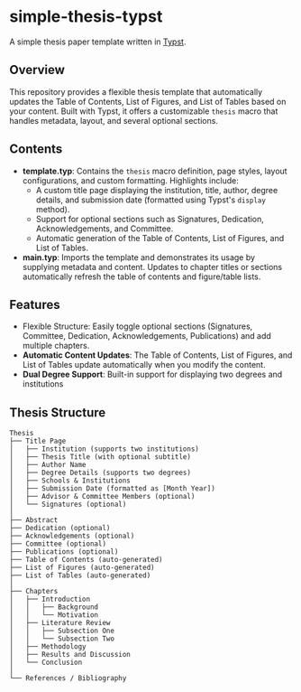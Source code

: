 # simple-thesis-typst

A simple thesis paper template written in [Typst](https://typst.app/).

## Overview

This repository provides a flexible thesis template that automatically updates the Table of Contents, List of Figures, and List of Tables based on your content. Built with Typst, it offers a customizable `thesis` macro that handles metadata, layout, and several optional sections.

## Contents

- **template.typ**: Contains the `thesis` macro definition, page styles, layout configurations, and custom formatting. Highlights include:
  - A custom title page displaying the institution, title, author, degree details, and submission date (formatted using Typst's `display` method).
  - Support for optional sections such as Signatures, Dedication, Acknowledgements, and Committee.
  - Automatic generation of the Table of Contents, List of Figures, and List of Tables.
- **main.typ**: Imports the template and demonstrates its usage by supplying metadata and content. Updates to chapter titles or sections automatically refresh the table of contents and figure/table lists.

## Features

- Flexible Structure: Easily toggle optional sections (Signatures, Committee, Dedication, Acknowledgements, Publications) and add multiple chapters.
- **Automatic Content Updates**: The Table of Contents, List of Figures, and List of Tables update automatically when you modify the content.
- **Dual Degree Support**: Built-in support for displaying two degrees and institutions

## Thesis Structure
```
Thesis
├── Title Page
│   ├── Institution (supports two institutions)
│   ├── Thesis Title (with optional subtitle)
│   ├── Author Name
│   ├── Degree Details (supports two degrees)
│   ├── Schools & Institutions
│   ├── Submission Date (formatted as [Month Year])
│   ├── Advisor & Committee Members (optional)
│   └── Signatures (optional)
│
├── Abstract
├── Dedication (optional)
├── Acknowledgements (optional)
├── Committee (optional)
├── Publications (optional)
├── Table of Contents (auto-generated)
├── List of Figures (auto-generated)
├── List of Tables (auto-generated)
│
├── Chapters
│   ├── Introduction
│   │   ├── Background
│   │   └── Motivation
│   ├── Literature Review
│   │   ├── Subsection One
│   │   └── Subsection Two
│   ├── Methodology
│   ├── Results and Discussion
│   └── Conclusion
│
└── References / Bibliography
```
